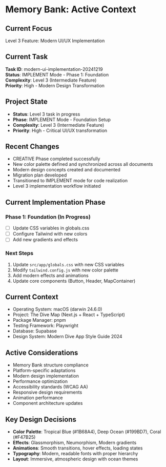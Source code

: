 # Memory Bank: Active Context

## Current Focus

Level 3 Feature: Modern UI/UX Implementation

## Current Task

**Task ID**: modern-ui-implementation-20241219  
**Status**: IMPLEMENT Mode - Phase 1: Foundation  
**Complexity**: Level 3 (Intermediate Feature)  
**Priority**: High - Modern Design Transformation

## Project State

- **Status**: Level 3 task in progress
- **Phase**: IMPLEMENT Mode - Foundation Setup
- **Complexity**: Level 3 (Intermediate Feature)
- **Priority**: High - Critical UI/UX transformation

## Recent Changes

- CREATIVE Phase completed successfully
- New color palette defined and synchronized across all documents
- Modern design concepts created and documented
- Migration plan developed
- Transitioned to IMPLEMENT mode for code realization
- Level 3 implementation workflow initiated

## Current Implementation Phase

### Phase 1: Foundation (In Progress)

- [ ] Update CSS variables in globals.css
- [ ] Configure Tailwind with new colors
- [ ] Add new gradients and effects

### Next Steps

1. Update `src/app/globals.css` with new CSS variables
2. Modify `tailwind.config.js` with new color palette
3. Add modern effects and animations
4. Update core components (Button, Header, MapContainer)

## Current Context

- Operating System: macOS (darwin 24.6.0)
- Project: The Dive Map (Next.js + React + TypeScript)
- Package Manager: pnpm
- Testing Framework: Playwright
- Database: Supabase
- Design System: Modern Dive App Style Guide 2024

## Active Considerations

- Memory Bank structure compliance
- Platform-specific adaptations
- Modern design implementation
- Performance optimization
- Accessibility standards (WCAG AA)
- Responsive design requirements
- Animation performance
- Component architecture updates

## Key Design Decisions

- **Color Palette**: Tropical Blue (#1B68A4), Deep Ocean (#199BD7), Coral (#F47B25)
- **Effects**: Glassmorphism, Neumorphism, Modern gradients
- **Animations**: Smooth transitions, hover effects, loading states
- **Typography**: Modern, readable fonts with proper hierarchy
- **Layout**: Immersive, atmospheric design with ocean themes
